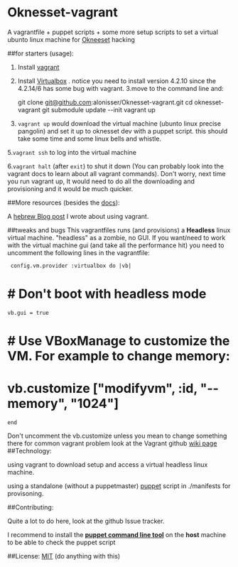 Oknesset-vagrant
================

A vagrantfile + puppet scripts + some more setup scripts to set a virtual ubunto linux machine for [Okneeset](https://github.com/hasadna/Open-Knesset) hacking


##for starters (usage):

1. Install [vagrant](http://www.vagrantup.com/)
2. Install [Virtualbox](https://www.virtualbox.org/wiki/Download_Old_Builds_4_2) . notice you need to install version 4.2.10 since the 4.2.14/6 has some bug with vagrant. 
3.move to the command line and:


   git clone git@github.com:alonisser/Oknesset-vagrant.git
   cd oknesset-vagrant
   git submodule update --init
   vagrant up

4. ```vagrant up``` would download the virtual machine (ubunto linux precise pangolin) and set it up to oknesset dev with a puppet script. this should take some time and some linux bells and whistle.

5.```vagrant ssh``` to log into the virtual machine

6.```vagrant halt``` (after ```exit```) to shut it down (You can probably look into the vagrant docs to learn about all vagrant commands). Don't worry, next time you run vagrant up, It would need to do all the downloading and provisioning and it would be much quicker.



##More resources (besides the [docs](http://docs.vagrantup.com/v2/)):

A [hebrew Blog post](http://4p-tech.co.il/blog/?p=1741) I wrote about using vagrant.

##tweaks and bugs
This vagrantfiles runs (and provisions) a **Headless** linux virtual machine. "headless" as a zombie, no GUI. If you want/need to work with the virtual machine gui (and take all the performance hit) you need to uncomment the following lines in the vagrantfile:

     config.vm.provider :virtualbox do |vb|
  #  # Don't boot with headless mode
    vb.gui = true
  #
  #   # Use VBoxManage to customize the VM. For example to change memory:
  #   vb.customize ["modifyvm", :id, "--memory", "1024"]
  	end
Don't uncomment the vb.customize unless you mean to change something there
for common vagrant problem look at the Vagrant github [wiki page](https://github.com/mitchellh/vagrant/wiki/%60vagrant-up%60-hangs-at-%22Waiting-for-VM-to-boot.-This-can-take-a-few-minutes%22)
##Technology:

using vagrant to download setup and access a virtual headless linux machine.  

using a standalone (without a puppetmaster) [puppet](https://puppetlabs.com/) script in ./manifests for provisoning.

##Contributing:

Quite a lot to do here, look at the github Issue tracker.

I recommend to install the **[puppet command line tool](http://docs.puppetlabs.com/guides/installation.html)** on the **host** machine to be able to check the puppet script

##License:
[MIT](http://opensource.org/licenses/MIT) (do anything with this)